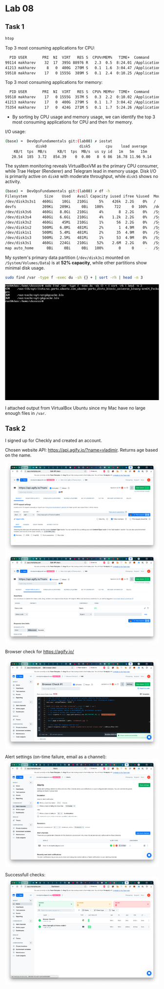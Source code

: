 # Lab 08

## Task 1

```bash
htop
```

Top 3 most consuming applications for CPU:
```bash
  PID USER       PRI  NI  VIRT   RES S  CPU%▽MEM%   TIME+  Command
99114 makharev    32  17  395G 88976 R   2.3  0.5  8:24.01 /Applications/VirtualBox.app/Contents/Resources/VirtualBoxVM.app/Contents/MacOS/VirtualBoxVM --comment devops-lab-05 --startvm
41213 makharev     8   0  400G  270M S   0.1  1.6  3:04.47 /Applications/Telegram.app/Contents/MacOS/Telegram
59518 makharev    17   0 1555G  389M S   0.1  2.4  0:10.25 /Applications/Trae.app/Contents/Frameworks/Trae Helper (Renderer).app/Contents/MacOS/Trae Helper (Renderer) --type=renderer --u
```

Top 3 most consuming applications for memory:
```bash
  PID USER       PRI  NI  VIRT   RES S  CPU% MEM%▽  TIME+  Command
59518 makharev    17   0 1555G  357M S   0.3  2.2  0:10.02 /Applications/Trae.app/Contents/Frameworks/Trae Helper (Renderer).app/Contents/MacOS/Trae Helper (Renderer) --type=renderer --u
41213 makharev    17   0  400G  279M S   0.1  1.7  3:04.42 /Applications/Telegram.app/Contents/MacOS/Telegram
75354 makharev    17   0  424G  271M S   0.1  1.7  5:24.26 /Applications/Yandex.app/Contents/MacOS/Yandex --restart
```
- By sorting by CPU usage and memory usage, we can identify the top 3 most consuming applications for CPU and then for memory.

I/O usage:

```bash
(base) ➜  DevOpsFundamentals git:(lab08) ✗ iostat
              disk0               disk5       cpu    load average
    KB/t  tps  MB/s     KB/t  tps  MB/s  us sy id   1m   5m   15m
   20.54  185  3.72   854.39    0  0.00   8  6 86  16.78 11.96 9.14
```

The system monitoring reveals VirtualBoxVM as the primary CPU consumer, while Trae Helper (Renderer) and Telegram lead in memory usage. Disk I/O is primarily active on `disk0` with moderate throughput, while `disk5` shows no activity.

```bash
(base) ➜  DevOpsFundamentals git:(lab08) ✗ df -h
Filesystem        Size    Used   Avail Capacity iused ifree %iused  Mounted on
/dev/disk3s3s1   460Gi    10Gi   210Gi     5%    426k  2.2G    0%   /
devfs            209Ki   209Ki     0Bi   100%     722     0  100%   /dev
/dev/disk3s6     460Gi   8.0Gi   210Gi     4%       8  2.2G    0%   /System/Volumes/VM
/dev/disk3s4     460Gi   6.6Gi   210Gi     4%    1.2k  2.2G    0%   /System/Volumes/Preboot
/dev/disk3s2     460Gi    45Mi   210Gi     1%      56  2.2G    0%   /System/Volumes/Update
/dev/disk1s2     500Mi   6.0Mi   481Mi     2%       1  4.9M    0%   /System/Volumes/xarts
/dev/disk1s1     500Mi   5.4Mi   481Mi     2%      35  4.9M    0%   /System/Volumes/iSCPreboot
/dev/disk1s3     500Mi   2.5Mi   481Mi     1%      53  4.9M    0%   /System/Volumes/Hardware
/dev/disk3s1     460Gi   224Gi   210Gi    52%    2.6M  2.2G    0%   /System/Volumes/Data
map auto_home      0Bi     0Bi     0Bi   100%       0     0     -   /System/Volumes/Data/home
```

My system's primary data partition (`/dev/disk3s1` mounted on `/System/Volumes/Data`) is at **52% capacity**, while other partitions show minimal disk usage.

```bash
sudo find /var -type f -exec du -sh {} + | sort -rh | head -n 3
```

![](screenshots/du.png)

I attached output from VirtualBox Ubuntu since my Mac have no large enough files in `/var`.

## Task 2

I signed up for Checkly and created an account.

Chosen website API: https://api.agify.io/?name=vladimir. Returns age based on the name.

![](screenshots/checkly-1.png)
![](screenshots/checkly-2.png)

Browser check for https://agify.io/

![](screenshots/checkly-3.png)

Alert settings (on-time failure, email as a channel):
![](screenshots/checkly-4.png)

Successfull checks:
![](screenshots/checkly-5.png)
